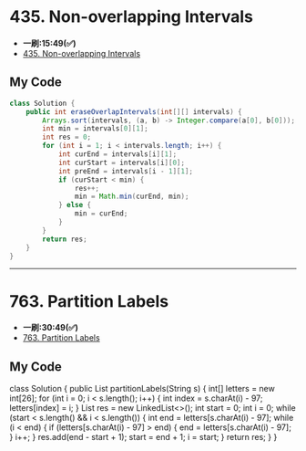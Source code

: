 # 435. Non-overlapping Intervals
* **一刷:15:49(✅)**
* [435. Non-overlapping Intervals](https://leetcode.com/problems/non-overlapping-intervals/)

## My Code
```java
class Solution {
    public int eraseOverlapIntervals(int[][] intervals) {
        Arrays.sort(intervals, (a, b) -> Integer.compare(a[0], b[0]));
        int min = intervals[0][1];
        int res = 0;
        for (int i = 1; i < intervals.length; i++) {
            int curEnd = intervals[i][1];
            int curStart = intervals[i][0];
            int preEnd = intervals[i - 1][1];
            if (curStart < min) {
                res++;
                min = Math.min(curEnd, min);
            } else {
                min = curEnd;
            }
        }
        return res;
    }
}
```
***
# 763. Partition Labels
* **一刷:30:49(✅)**
* [763. Partition Labels](https://leetcode.com/problems/partition-labels/)

## My Code
class Solution {
    public List<Integer> partitionLabels(String s) {
        int[] letters = new int[26];
        for (int i = 0; i < s.length(); i++) {
            int index = s.charAt(i) - 97;
            letters[index] = i;
        }
        List<Integer> res = new LinkedList<>();
        int start = 0;
        int i = 0;
        while (start < s.length() && i < s.length()) {
            int end = letters[s.charAt(i) - 97];
            while (i < end) {
                if (letters[s.charAt(i) - 97] > end) {
                    end = letters[s.charAt(i) - 97];
                }
                i++;
            }
            res.add(end - start + 1);
            start = end + 1;
            i = start;
        }
        return res;
    }
}

  